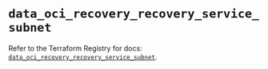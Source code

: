 # `data_oci_recovery_recovery_service_subnet`

Refer to the Terraform Registry for docs: [`data_oci_recovery_recovery_service_subnet`](https://registry.terraform.io/providers/oracle/oci/7.19.0/docs/data-sources/recovery_recovery_service_subnet).

